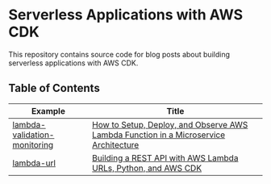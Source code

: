 # Serverless Applications with AWS CDK

This repository contains source code for blog posts about building serverless applications with AWS CDK.

## Table of Contents

| Example | Title                                                                                                                                                                                                              | 
|---------|--------------------------------------------------------------------------------------------------------------------------------------------------------------------------------------------------------------------|
| [lambda-validation-monitoring](https://github.com/myarik/aws_cdk_python_demo/tree/lambda-validation-monitoring) | [How to Setup, Deploy, and Observe AWS Lambda Function in a Microservice Architecture](https://medium.com/@myarik/how-to-setup-deploy-and-observe-aws-lambda-function-in-a-microservice-architecture-a7b2df9af15f) |
| [lambda-url](https://github.com/myarik/aws_cdk_python_demo/tree/lambda-url) | [Building a REST API with AWS Lambda URLs, Python, and AWS CDK](https://myarik.com)|
